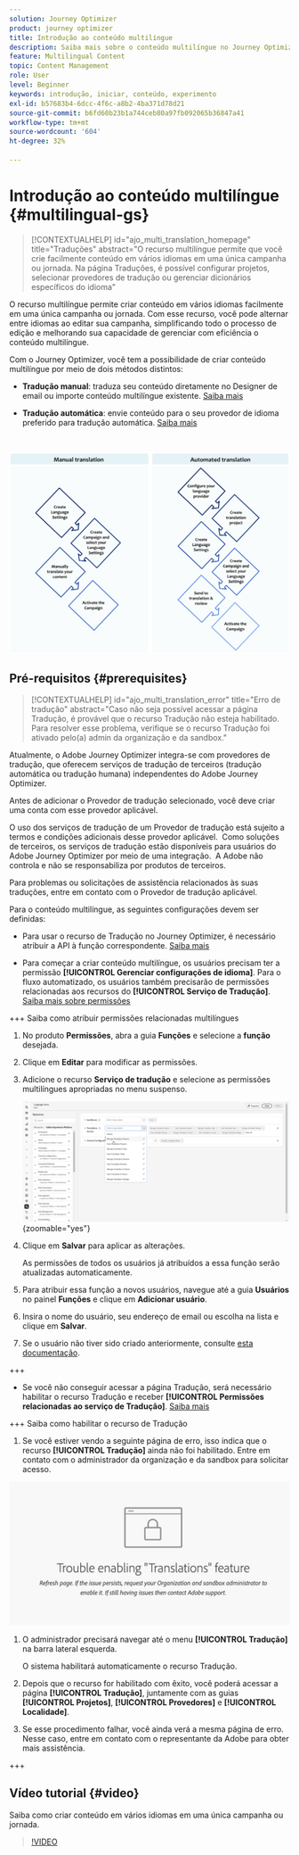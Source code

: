 ```yaml
---
solution: Journey Optimizer
product: journey optimizer
title: Introdução ao conteúdo multilíngue
description: Saiba mais sobre o conteúdo multilíngue no Journey Optimizer
feature: Multilingual Content
topic: Content Management
role: User
level: Beginner
keywords: introdução, iniciar, conteúdo, experimento
exl-id: b57683b4-6dcc-4f6c-a8b2-4ba371d78d21
source-git-commit: b6fd60b23b1a744ceb80a97fb092065b36847a41
workflow-type: tm+mt
source-wordcount: '604'
ht-degree: 32%

---
```


# Introdução ao conteúdo multilíngue {#multilingual-gs}

>[!CONTEXTUALHELP]
>id="ajo_multi_translation_homepage"
>title="Traduções"
>abstract="O recurso multilíngue permite que você crie facilmente conteúdo em vários idiomas em uma única campanha ou jornada. Na página Traduções, é possível configurar projetos, selecionar provedores de tradução ou gerenciar dicionários específicos do idioma"

O recurso multilíngue permite criar conteúdo em vários idiomas facilmente em uma única campanha ou jornada. Com esse recurso, você pode alternar entre idiomas ao editar sua campanha, simplificando todo o processo de edição e melhorando sua capacidade de gerenciar com eficiência o conteúdo multilíngue.

Com o Journey Optimizer, você tem a possibilidade de criar conteúdo multilíngue por meio de dois métodos distintos:

* **Tradução manual**: traduza seu conteúdo diretamente no Designer de email ou importe conteúdo multilíngue existente. [Saiba mais](multilingual-manual.md)

* **Tradução automática**: envie conteúdo para o seu provedor de idioma preferido para tradução automática. [Saiba mais](multilingual-automated.md)

</br>

![](assets/translation_schema.png)

## Pré-requisitos {#prerequisites}

>[!CONTEXTUALHELP]
>id="ajo_multi_translation_error"
>title="Erro de tradução"
>abstract="Caso não seja possível acessar a página Tradução, é provável que o recurso Tradução não esteja habilitado. Para resolver esse problema, verifique se o recurso Tradução foi ativado pelo(a) admin da organização e da sandbox."

Atualmente, o Adobe Journey Optimizer integra-se com provedores de tradução, que oferecem serviços de tradução de terceiros (tradução automática ou tradução humana) independentes do Adobe Journey Optimizer.

Antes de adicionar o Provedor de tradução selecionado, você deve criar uma conta com esse provedor aplicável.

O uso dos serviços de tradução de um Provedor de tradução está sujeito a termos e condições adicionais desse provedor aplicável.  Como soluções de terceiros, os serviços de tradução estão disponíveis para usuários do Adobe Journey Optimizer por meio de uma integração.  A Adobe não controla e não se responsabiliza por produtos de terceiros.

Para problemas ou solicitações de assistência relacionados às suas traduções, entre em contato com o Provedor de tradução aplicável.

Para o conteúdo multilíngue, as seguintes configurações devem ser definidas:

* Para usar o recurso de Tradução no Journey Optimizer, é necessário atribuir a API à função correspondente. [Saiba mais](https://experienceleague.adobe.com/pt-br/docs/experience-platform/landing/platform-apis/api-authentication#assign-api-to-a-role)

* Para começar a criar conteúdo multilíngue, os usuários precisam ter a permissão **[!UICONTROL Gerenciar configurações de idioma]**. Para o fluxo automatizado, os usuários também precisarão de permissões relacionadas aos recursos do **[!UICONTROL Serviço de Tradução]**. [Saiba mais sobre permissões](../administration/permissions.md)

+++ Saiba como atribuir permissões relacionadas multilíngues

   1. No produto **Permissões**, abra a guia **Funções** e selecione a **função** desejada.

   1. Clique em **Editar** para modificar as permissões.

   1. Adicione o recurso **Serviço de tradução** e selecione as permissões multilíngues apropriadas no menu suspenso.

      ![](assets/multilingual-permission.png){zoomable="yes"}

   1. Clique em **Salvar** para aplicar as alterações.

      As permissões de todos os usuários já atribuídos a essa função serão atualizadas automaticamente.

   1. Para atribuir essa função a novos usuários, navegue até a guia **Usuários** no painel **Funções** e clique em **Adicionar usuário**.

   1. Insira o nome do usuário, seu endereço de email ou escolha na lista e clique em **Salvar**.

   1. Se o usuário não tiver sido criado anteriormente, consulte [esta documentação](https://experienceleague.adobe.com/pt-br/docs/experience-platform/access-control/abac/permissions-ui/users).

+++

* Se você não conseguir acessar a página Tradução, será necessário habilitar o recurso Tradução e receber **[!UICONTROL Permissões relacionadas ao serviço de Tradução]**. [Saiba mais](../administration/ootb-permissions.md)

+++ Saiba como habilitar o recurso de Tradução

   1. Se você estiver vendo a seguinte página de erro, isso indica que o recurso **[!UICONTROL Tradução]** ainda não foi habilitado. Entre em contato com o administrador da organização e da sandbox para solicitar acesso.

  ![](assets/multi-troubleshoot.png)

   1. O administrador precisará navegar até o menu **[!UICONTROL Tradução]** na barra lateral esquerda.

      O sistema habilitará automaticamente o recurso Tradução.

   1. Depois que o recurso for habilitado com êxito, você poderá acessar a página **[!UICONTROL Tradução]**, juntamente com as guias **[!UICONTROL Projetos]**, **[!UICONTROL Provedores]** e **[!UICONTROL Localidade]**.

   1. Se esse procedimento falhar, você ainda verá a mesma página de erro. Nesse caso, entre em contato com o representante da Adobe para obter mais assistência.

+++

## Vídeo tutorial {#video}

Saiba como criar conteúdo em vários idiomas em uma única campanha ou jornada.

>[!VIDEO](https://video.tv.adobe.com/v/3452118?captions=por_br)
